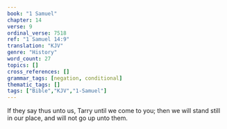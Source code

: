```yaml
---
book: "1 Samuel"
chapter: 14
verse: 9
ordinal_verse: 7518
ref: "1 Samuel 14:9"
translation: "KJV"
genre: "History"
word_count: 27
topics: []
cross_references: []
grammar_tags: [negation, conditional]
thematic_tags: []
tags: ["Bible","KJV","1-Samuel"]
---
```

If they say thus unto us, Tarry until we come to you; then we will stand still in our place, and will not go up unto them.
